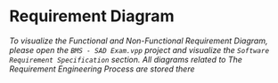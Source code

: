 # Requirement Diagram

*To visualize the Functional and Non-Functional Requirement Diagram, please open the `BMS - SAD Exam.vpp` project and visualize the `Software Requirement Specification` section. All diagrams related to The Requirement Engineering Process are stored there*